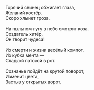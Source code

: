 Горячий свинец обжигает глаза,<br />
Желаний костёр.<br />
Скоро хлынет гроза.<br />
<br />
На пыльном лугу в небо смотрит коза.<br />
Создатель хитёр,<br />
Он творит чудеса!<br />
<br />
Из смерти и жизни весёлый компот.<br />
Из кубка мечта —<br />
Сладкой патокой в рот.<br />
<br />
Сознанье пойдёт на крутой поворот,<br />
Изменит цвета,<br />
Застыв у открытых ворот.